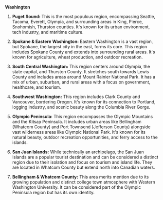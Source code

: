 **Washington**

1. **Puget Sound:** This is the most populous region, encompassing Seattle, Tacoma, Everett, Olympia, and surrounding areas in King, Pierce, Snohomish, Thurston counties. It's known for its urban environment, tech industry, and maritime culture.

2. **Spokane & Eastern Washington:** Eastern Washington is a vast region, but Spokane, the largest city in the east, forms its core. This region includes Spokane County and extends into surrounding rural areas. It's known for agriculture, wheat production, and outdoor recreation.

3. **South Central Washington:** This region centers around Olympia, the state capital, and Thurston County. It stretches south towards Lewis County and includes areas around Mount Rainier National Park. It has a mix of urban, suburban, and rural areas with a focus on government, healthcare, and tourism.

4. **Southwest Washington:** This region includes Clark County and Vancouver, bordering Oregon. It's known for its connection to Portland, logging industry, and scenic beauty along the Columbia River Gorge.

5. **Olympic Peninsula:** This region encompasses the Olympic Mountains and the Kitsap Peninsula. It includes urban areas like Bellingham (Whatcom County) and Port Townsend (Jefferson County) alongside vast wilderness areas like Olympic National Park. It's known for its natural beauty, outdoor recreation opportunities, and ferry access to the islands.

6. **San Juan Islands:** While technically an archipelago, the San Juan Islands are a popular tourist destination and can be considered a distinct region due to their isolation and focus on tourism and island life. They are located in Whatcom County but extend north into Canadian waters.

7. **Bellingham & Whatcom County:** This area merits mention due to its growing population and distinct college town atmosphere with Western Washington University. It can be considered part of the Olympic Peninsula region but has its own identity.
